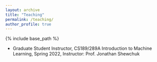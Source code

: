 ```yaml
---
layout: archive
title: "Teaching"
permalink: /teaching/
author_profile: true
---
```


{% include base_path %}

* Graduate Student Instructor, CS189/289A Introduction to Machine Learning, Spring 2022, Instructor: Prof. Jonathan Shewchuk
